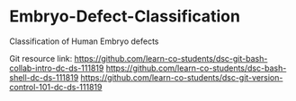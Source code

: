 # Embryo-Defect-Classification
Classification of Human Embryo defects


Git resource link:
https://github.com/learn-co-students/dsc-git-bash-collab-intro-dc-ds-111819
https://github.com/learn-co-students/dsc-bash-shell-dc-ds-111819
https://github.com/learn-co-students/dsc-git-version-control-101-dc-ds-111819